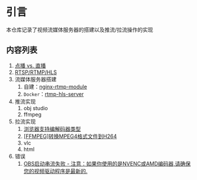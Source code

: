 
# 引言

本仓库记录了视频流媒体服务器的搭建以及推流/拉流操作的实现

## 内容列表

1. [点播 vs. 直播](./点播-直播.md)
1. [RTSP/RTMP/HLS](./rtmp-vs-rtsp-vs-hls.md)
3. 流媒体服务器搭建
      1. 自建：[nginx-rtmp-module](./nginx-rtmp-module.md)
      2. `Docker`：[rtmp-hls-server](./rtmp-vs-rtsp-vs-hls.md)
4. 推流实现
      1. obj studio
      2. ffmpeg
5. 拉流实现
      1. [浏览器支持编解码器类型](./浏览器支持编解码器类型.md)
      2. [[FFMPEG]转换MPEG4格式文件到H264](./ffmpeg-转换mpeg4到h264.md)
      3. vlc
      4. html
6. 错误
      1. [OBS启动串流失败 - 注意：如果你使用的是NVENC或AMD编码器,请确保您的视频驱动程序是最新的.](./error.md)